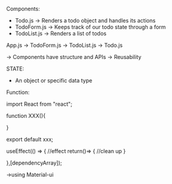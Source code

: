 <!-- @format -->

Components:

- Todo.js -> Renders a todo object and handles its actions
- TodoForm.js -> Keeps track of our todo state through a form
- TodoList.js -> Renders a list of todos

App.js -> TodoForm.js
-> TodoList.js -> Todo.js

-> Components have structure and APIs
-> Reusability

STATE:

- An object or specific data type

Function:

import React from "react";

function XXX(){

}

export default xxx;

useEffect(() => {
//effect
return()=> {
//clean up
}

},[dependencyArray]);

->using Material-ui
